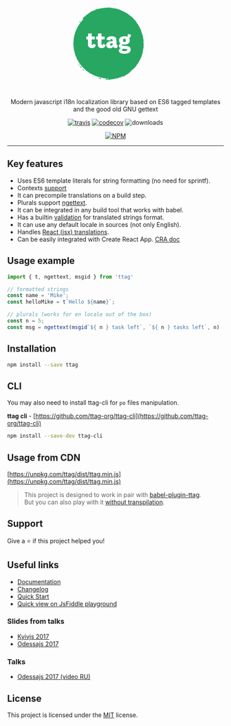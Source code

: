 <div align='center'>

<svg width="198" height="196" viewBox="0 0 300 300" xmlns="http://www.w3.org/2000/svg" xmlns:xlink="http://www.w3.org/1999/xlink"><defs id="SvgjsDefs1001"></defs><g id="SvgjsG1007" featurekey="root" fill="#ffffff" transform="matrix(1,0,0,1,0,0)"></g><g id="SvgjsG1008" featurekey="container1" fill="#27a762" transform="matrix(2.4215617723270344,0,0,2.4215617723270344,-0.2998909831682163,0.09497422478482051)"><g xmlns="http://www.w3.org/2000/svg" fill=""><path d="M40.7 103.4a3 3 0 0 0-1.9-.4c.3.8-.2.8-.7.7s-1-.6-1.5 0 2 .4 3 .8a.9.9 0 0 0 1.1 0 3.7 3.7 0 0 0 0-1.1zM11.9 87c-.7-.2-1.1-.6-1.7-.8s-.5-.7-.8-1.1H9a2 2 0 0 0 1.1 1.6 4.7 4.7 0 0 0 1.5 1.8c0-.5 1.8-1.2.3-1.5zm3.5 4.5a2.4 2.4 0 0 1-1.1-1.1.2.2 0 0 0-.4 0l-.4.4 2.2 1.9V92zm-7.5-8.6h-.8l1.1 1.5a.8.8 0 0 0 .4-.7.3.3 0 0 0 .1-.4 1 1 0 0 0-.8-.4zm2.4-62.1c0-.4.1-.8-.6-.7h-.3L9 21.6c.7.2 1.1-.2 1.3-.8zm17.8 79.3v.7h.7c.2 0 .6-.1.5-.3s-.8-.4-1.2-.4z"></path><path d="M103.4 57.2v-2.3c0-1.2.5-2.5-.4-3.7v-.4a6 6 0 0 0 0-4.2l-.2-1.4-.3-1.6v-.8c-.2-1 .1-2.1-1.1-2.7a.2.2 0 0 0 0-.2v-1.1a3.7 3.7 0 0 0-.8-1.9c-.2-.7-.2-1.4-.7-2v-.6l-.4-1.2c-.2-.5-.2-1.1-.7-1.5l-3-5.9h-.3V25l-1-.9c-1.1-1.7-2-3.6-3.4-5.1l-.4-.8-.8-.3-.7-.8-3.2-3.7h-.4c-.1-.3-.4-.3-.7-.3a4 4 0 0 0-2.7-1.9c-.3-1.4-1.5-1.7-2.6-2.2l-.3-.3a2.1 2.1 0 0 0-1.5-.8l-.4-.7h-.7l-3.5-2.1C72 5 71 4.1 69.8 3.7h-.7A1 1 0 0 0 68 3l-1.8-.5-1.5-.6-.8-.4h-.7l-1.5-.3a1.1 1.1 0 0 0-1.1.3c-.1-.7-.7-.7-1.2-.8h-.7l-1 .3c-.5-1.2-1.6-.5-2.4-.7L53.5 0h-.4c-1.1.1-2.3-.3-3.4.3h-4.5l-.4.4h-2.2l-1.9.3c-.8.2-1.6.1-2.3.7a3.7 3.7 0 0 1-2.6.1l-1.1.6h-.4l-.3.2a2 2 0 0 0-1.4.7h-.1l-.9.4h-.1c-.3-.1-.6.2-.9.1l-.3.4-.8.6c-.2-.3-.4-.2-.7-.2v.7a1.8 1.8 0 0 0-1.9.4h-.7l-1.2 1h.2l-.8.8H24a2.5 2.5 0 0 0-1.9 1.4c-.6.5-1.5.6-1.9 1.4h-.3v.4a2 2 0 0 0-1.6 1.1 2.3 2.3 0 0 0-1.1 1.2 1.7 1.7 0 0 0-1.5 1.1 4.5 4.5 0 0 0-1.9 1.9l-.3.4c.2.4.9.4 1.4.5a50.9 50.9 0 0 0 28.6 86.2.8.8 0 0 0 .7.3h.7a51.3 51.3 0 0 0 6 .4h.8a1.4 1.4 0 0 1 .1.6c-1.5.9-3.1-1.4-4.6.1.3.3.8.3.8.9l4.8.4H54a2 2 0 0 1 0-.3 3.4 3.4 0 0 0 1.8-.5c.6-.1 1.2 1 1.7-.1.9 0 1.9.4 2.6-.7h.1c.9 0 1.9.6 2.6-.4l2.6-.3.4.2 2.3-1.3h1c.6.2 1-.2 1.3-.7s2.1-1 3.3-1a3 3 0 0 0 2.7-1.2l2.6-1.7c.7.1.9-.7 1.4-.8s.9-.8 1.5-1.1l.3-.3h.1c.4.1.6-.2.7-.5l.4-.4 2.3-2.6 1.1-1.1.7-.4c.6.1.7-.6 1.1-.8l.9-1.1.6-.4a1.9 1.9 0 0 0 1.3-1.3v-.2a1.8 1.8 0 0 0 .5-.7h.2a1.5 1.5 0 0 0 .5-.5c-.1-.9 1.1-1.1 1.1-2l.9-1.4a1.9 1.9 0 0 0 1.2-1.7c.2-.5.8-.7.6-1.4l.8-.8v-.9c.3 0 .5-.3.7-.5l.4-.7.7-1.6.4-1 .8-1.8.3-.4.2-1.1.5-1.4a1.2 1.2 0 0 0 .3-1.2c.5-.2.3-.7.5-1.1a.5.5 0 0 1 0-.4V65c.5-.5.4-1.1.4-1.7v-.5c.6-.9.2-2.1.6-3s-.3-.6.1-.8h.3v-1h-.1zm-2.9-19.5zM82.2 11.9zM65.8 3zm0 0zM56.4.8zm.1 103zm39.9-24.9zM102 62z"></path></g></g><g id="SvgjsG1009" featurekey="text1" fill="#ffffff" transform="matrix(4.3010758176875274,0,0,4.3010758176875274,45.22580657841665,57.161292439651895)"><path d="M1.54 16.96 l0 -4.04 l-1.36 0 l0 -2.26 l1.4 0 l0.18 -2.56 l2.9 0 l0 2.56 l2.56 0 l0 2.26 l-2.56 0 l0 4.04 c0 0.46 0.14 0.74 0.54 0.74 c0.5 0 0.6 -0.56 0.64 -1.12 l2.28 0.8 c-0.4 1.58 -1.02 2.82 -3.3 2.82 c-2.48 0 -3.28 -1.58 -3.28 -3.24 z M9.66 16.96 l0 -4.04 l-1.36 0 l0 -2.26 l1.4 0 l0.18 -2.56 l2.9 0 l0 2.56 l2.56 0 l0 2.26 l-2.56 0 l0 4.04 c0 0.46 0.14 0.74 0.54 0.74 c0.5 0 0.6 -0.56 0.64 -1.12 l2.28 0.8 c-0.4 1.58 -1.02 2.82 -3.3 2.82 c-2.48 0 -3.28 -1.58 -3.28 -3.24 z M20.1 13.9 l-3.1 -0.58 c-0.02 -0.1 -0.02 -0.2 -0.02 -0.3 c0 -1.48 1.44 -2.64 4.3 -2.64 s3.92 1.18 3.92 3.76 l0 2.2 c0 0.86 0.02 1.36 0.66 1.36 c0.12 0 0.26 -0.02 0.44 -0.06 l-0.56 2.46 c-0.34 0.06 -0.64 0.08 -0.9 0.08 c-1.48 0 -2.12 -0.7 -2.34 -1.3 c-0.48 0.68 -1.2 1.4 -2.66 1.4 c-1.7 0 -3.16 -0.96 -3.16 -2.74 c0 -2.16 2.14 -3.14 5.4 -3.16 l0 -0.28 c0 -1.06 -0.26 -1.44 -1.02 -1.44 c-0.64 0 -0.98 0.26 -0.98 0.96 c0 0.08 0 0.18 0.02 0.28 z M22.080000000000002 16.88 l0 -0.74 c-1.22 0.02 -2.26 0.24 -2.26 1.16 c0 0.52 0.34 0.76 0.86 0.76 c0.6 0 1.32 -0.32 1.4 -1.18 z M34.5 9.7 l0 -1.14 l2.46 0.38 c0.06 0.36 0.08 0.66 0.08 0.86 c0 0.82 -0.34 1.52 -1.42 2.04 c0.38 0.5 0.6 1.16 0.6 1.92 c0 2.2 -1.66 3.5 -4.52 3.5 c-0.66 0 -1.24 -0.06 -1.76 -0.2 c-0.2 0.16 -0.32 0.34 -0.32 0.52 c0 0.76 1.9 0.7 3.38 0.8 c2.48 0.18 3.94 0.88 3.94 2.92 c0 2.78 -2.68 3.54 -5.1 3.54 c-2.68 0 -4.76 -0.92 -4.76 -2.56 c0 -1.02 0.76 -1.64 1.62 -2.16 c-1 -0.26 -1.62 -0.86 -1.62 -1.74 c0 -0.76 0.48 -1.38 1.34 -2.04 c-0.74 -0.58 -1.12 -1.44 -1.12 -2.5 c0 -2.14 1.58 -3.46 4.5 -3.46 c0.94 0 1.74 0.14 2.4 0.42 c0.22 -0.28 0.3 -0.5 0.3 -1.1 z M30.640000000000004 20.68 c-0.7 0.48 -0.88 0.74 -0.88 1.04 c0 0.44 0.38 0.9 2.08 0.9 c1.38 0 2.28 -0.3 2.28 -0.96 c0 -0.46 -0.42 -0.76 -1.22 -0.8 c-1.08 -0.06 -1.48 -0.1 -2.26 -0.18 z M31.740000000000002 15.2 c0.82 0 1.24 -0.5 1.24 -1.4 c0 -0.88 -0.42 -1.36 -1.22 -1.36 s-1.22 0.5 -1.22 1.4 c0 0.84 0.36 1.36 1.2 1.36 z"></path></g></svg>

Modern javascript i18n localization library based on ES6 tagged templates and the good old GNU gettext

[![travis](https://api.travis-ci.org/ttag-org/ttag.svg?master)](https://travis-ci.org/ttag-org/ttag) [![codecov](https://codecov.io/gh/ttag-org/ttag/branch/master/graph/badge.svg)](https://codecov.io/gh/ttag-org/ttag) ![downloads](https://img.shields.io/npm/dm/ttag.svg)

[![NPM](https://nodei.co/npm/ttag.png?downloads=true)](https://nodei.co/npm/ttag/)
</div>

---

## Key features
* Uses ES6 template literals for string formatting (no need for sprintf).
* Contexts [support](https://ttag.js.org/docs/context.html)
* It can precompile translations on a build step.
* Plurals support [ngettext](https://ttag.js.org/docs/ngettext.html).
* It can be integrated in any build tool that works with babel.
* Has a builtin [validation](https://ttag.js.org/docs/translations-validation.html) for translated strings format.
* It can use any default locale in sources (not only English).
* Handles [React (jsx) translations](https://ttag.js.org/docs/jsx-gettext.html).
* Can be easily integrated with Create React App. [CRA doc](https://ttag.js.org/docs/create-react-app.html)

## Usage example
```js
import { t, ngettext, msgid } from 'ttag'

// formatted strings
const name = 'Mike';
const helloMike = t`Hello ${name}`;

// plurals (works for en locale out of the box)
const n = 5;
const msg = ngettext(msgid`${ n } task left`, `${ n } tasks left`, n)
```

## Installation
```bash
npm install --save ttag
```

## CLI
You may also need to install ttag-cli for `po` files manipulation.

**ttag cli** - [https://github.com/ttag-org/ttag-cli](https://github.com/ttag-org/ttag-cli)

```bash
npm install --save-dev ttag-cli
```

## Usage from CDN

[https://unpkg.com/ttag/dist/ttag.min.js](https://unpkg.com/ttag/dist/ttag.min.js)

> This project is designed to work in pair with [babel-plugin-ttag](https://github.com/ttag-org/babel-plugin-ttag).  
> But you can also play with it [without transpilation](https://ttag.js.org/docs/quickstart.html).

## Support

Give a ⭐️ if this project helped you!

## Useful links

* [Documentation](https://ttag.js.org/)
* [Changelog](https://ttag.js.org/docs/changelog.html)
* [Quick Start](https://ttag.js.org/docs/quickstart.html)
* [Quick view on JsFiddle playground](https://jsfiddle.net/0atw0hgh/)

### Slides from talks
* [Kyivjs 2017](https://docs.google.com/presentation/d/1oj6ZaXfIfcClROe-4kOMMjnXFExn1gUfF6D30VyznWs/edit?usp=sharing)
* [Odessajs 2017](https://docs.google.com/presentation/d/1XB82-hTLQxP456Bk8UWJb-tZBsHnUHp4lJzmQorxNgs/edit?usp=sharing)

### Talks
* [Odessajs 2017 (video RU)](https://www.youtube.com/watch?v=9QjzpfA9LH4)

## License
This project is licensed under the  [MIT](https://github.com/eckertalex/cheatsheep/blob/main/LICENSE) license.
